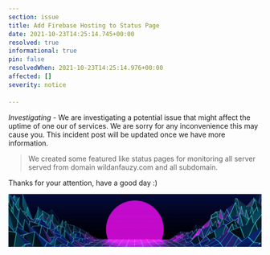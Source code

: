 ```yaml
---
section: issue
title: Add Firebase Hosting to Status Page
date: 2021-10-23T14:25:14.745+00:00
resolved: true
informational: true
pin: false
resolvedWhen: 2021-10-23T14:25:14.976+00:00
affected: []
severity: notice

---
```

_Investigating_ - We are investigating a potential issue that might affect the uptime of one our of services. We are sorry for any inconvenience this may cause you. This incident post will be updated once we have more information.

> We created some featured like status pages for monitoring all server served from domain wildanfauzy.com and all subdomain.

Thanks for your attention, have a good day :)

![](/img/wallpaperdog-1764.jpg)